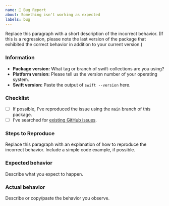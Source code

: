 ```yaml
---
name: 🐛 Bug Report
about: Something isn't working as expected
labels: bug
---
```


<!--
    Thanks for contributing to Swift Collections!

    Before you submit your issue, please replace each paragraph
    below with the relevant details for your bug, and complete
    the steps in the checklist by placing an 'x' in each box:

    - [x] I've completed this task
    - [ ] This task isn't completed
-->

Replace this paragraph with a short description of the incorrect behavior.
(If this is a regression, please note the last version of the package that exhibited the correct behavior in addition to your current version.)

### Information

- **Package version:** What tag or branch of swift-collections are you using?
- **Platform version:** Please tell us the version number of your operating system.
- **Swift version:** Paste the output of `swift --version` here.

### Checklist

- [ ] If possible, I've reproduced the issue using the `main` branch of this package.
- [ ] I've searched for [existing GitHub issues](https://github.com/apple/swift-collections/issues).

### Steps to Reproduce
Replace this paragraph with an explanation of how to reproduce the incorrect behavior.
Include a simple code example, if possible.

### Expected behavior
Describe what you expect to happen.

### Actual behavior
Describe or copy/paste the behavior you observe.
